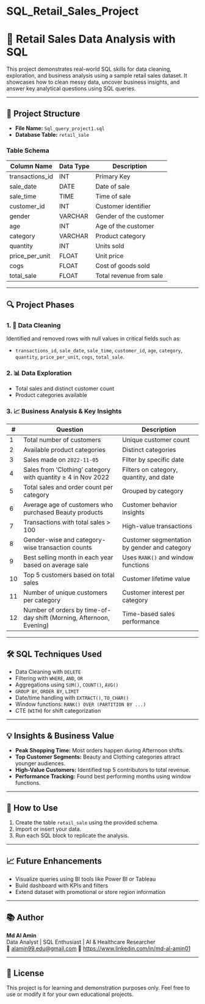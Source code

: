 # SQL_Retail_Sales_Project

# 🧠 Retail Sales Data Analysis with SQL

This project demonstrates real-world SQL skills for data cleaning, exploration, and business analysis using a sample retail sales dataset. It showcases how to clean messy data, uncover business insights, and answer key analytical questions using SQL queries.

---

## 📁 Project Structure

- **File Name:** `Sql_query_project1.sql`
- **Database Table:** `retail_sale`

### Table Schema

| Column Name      | Data Type | Description                          |
|------------------|-----------|--------------------------------------|
| transactions_id  | INT       | Primary Key                          |
| sale_date        | DATE      | Date of sale                         |
| sale_time        | TIME      | Time of sale                         |
| customer_id      | INT       | Customer identifier                  |
| gender           | VARCHAR   | Gender of the customer               |
| age              | INT       | Age of the customer                  |
| category         | VARCHAR   | Product category                     |
| quantity         | INT       | Units sold                           |
| price_per_unit   | FLOAT     | Unit price                           |
| cogs             | FLOAT     | Cost of goods sold                   |
| total_sale       | FLOAT     | Total revenue from sale              |

---

## 🔍 Project Phases

### 1. 🔧 Data Cleaning
Identified and removed rows with null values in critical fields such as:
- `transactions_id`, `sale_date`, `sale_time`, `customer_id`, `age`, `category`, `quantity`, `price_per_unit`, `cogs`, `total_sale`.

### 2. 📊 Data Exploration
- Total sales and distinct customer count
- Product categories available

### 3. 📈 Business Analysis & Key Insights

| # | Question                                                                                      | Description                                                                                  |
|---|-----------------------------------------------------------------------------------------------|----------------------------------------------------------------------------------------------|
| 1 | Total number of customers                                                                     | Unique customer count                                                                        |
| 2 | Available product categories                                                                  | Distinct categories                                                                          |
| 3 | Sales made on `2022-11-05`                                                                    | Filter by specific date                                                                      |
| 4 | Sales from ‘Clothing’ category with quantity ≥ 4 in Nov 2022                                  | Filters on category, quantity, and date                                                     |
| 5 | Total sales and order count per category                                                      | Grouped by category                                                                          |
| 6 | Average age of customers who purchased Beauty products                                        | Customer behavior insights                                                                   |
| 7 | Transactions with total sales > 100                                                           | High-value transactions                                                                     |
| 8 | Gender-wise and category-wise transaction counts                                              | Customer segmentation by gender and category                                                |
| 9 | Best selling month in each year based on average sale                                         | Uses `RANK()` and window functions                                                           |
|10 | Top 5 customers based on total sales                                                          | Customer lifetime value                                                                      |
|11 | Number of unique customers per category                                                       | Customer interest per category                                                               |
|12 | Number of orders by time-of-day shift (Morning, Afternoon, Evening)                          | Time-based sales performance                                                                 |

---

## 🛠️ SQL Techniques Used
- Data Cleaning with `DELETE`
- Filtering with `WHERE`, `AND`, `OR`
- Aggregations using `SUM()`, `COUNT()`, `AVG()`
- `GROUP BY`, `ORDER BY`, `LIMIT`
- Date/time handling with `EXTRACT()`, `TO_CHAR()`
- Window functions: `RANK() OVER (PARTITION BY ...)`
- CTE (`WITH`) for shift categorization

---

## 💡 Insights & Business Value

- **Peak Shopping Time:** Most orders happen during Afternoon shifts.
- **Top Customer Segments:** Beauty and Clothing categories attract younger audiences.
- **High-Value Customers:** Identified top 5 contributors to total revenue.
- **Performance Tracking:** Found best performing months using window functions.

---

## 📌 How to Use

1. Create the table `retail_sale` using the provided schema.
2. Import or insert your data.
3. Run each SQL block to replicate the analysis.

---

## 📈 Future Enhancements

- Visualize queries using BI tools like Power BI or Tableau
- Build dashboard with KPIs and filters
- Extend dataset with promotional or store region information

---

## 📚 Author

**Md Al Amin**  
Data Analyst | SQL Enthusiast | AI & Healthcare Researcher  
📧 alamin99.edu@gmail.com
🔗 https://www.linkedin.com/in/md-al-amin01

---

## 📝 License

This project is for learning and demonstration purposes only. Feel free to use or modify it for your own educational projects.

